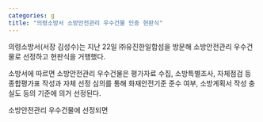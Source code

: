 ```yaml
---
categories: g
title: "의령소방서 소방안전관리 우수건물 인증 현판식"
---
```

의령소방서(서장 김성수)는 지난 22일 ㈜유진한일합섬을 방문해 소방안전관리 우수건물로 선정하고 현판식을 거행했다.

소방서에 따르면 소방안전관리 우수건물은 평가자료 수집, 소방특별조사, 자체점검 등 종합평가표 작성과 자체 선정 심의를 통해 화재안전기준 준수 여부, 소방계획서 작성 충실도 등의 기준에 의거 선정된다.

소방안전관리 우수건물에 선정되면
